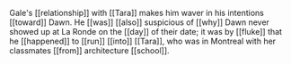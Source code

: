 Gale's [[relationship]] with [[Tara]] makes him waver in his intentions [[toward]] Dawn. He [[was]] [[also]] suspicious of [[why]] Dawn never showed up at La Ronde on the [[day]] of their date; it was by [[fluke]] that he [[happened]] to [[run]] [[into]] [[Tara]], who was in Montreal with her classmates [[from]] architecture [[school]].